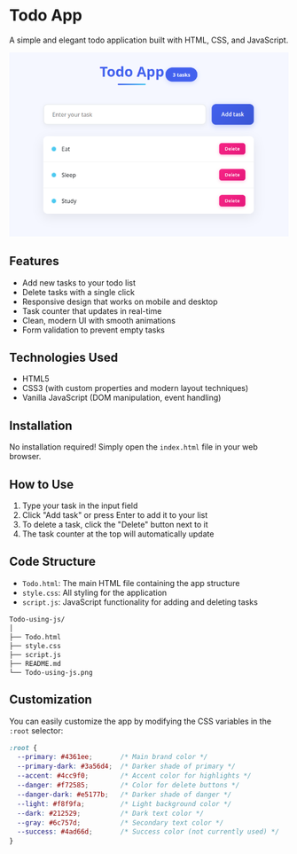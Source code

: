 # Todo App

A simple and elegant todo application built with HTML, CSS, and JavaScript.

![Todo App Screenshot](https://github.com/Rohit03022006/Todo-using-js/blob/master/Todo-By-Js.png)

## Features

- Add new tasks to your todo list
- Delete tasks with a single click
- Responsive design that works on mobile and desktop
- Task counter that updates in real-time
- Clean, modern UI with smooth animations
- Form validation to prevent empty tasks

## Technologies Used

- HTML5
- CSS3 (with custom properties and modern layout techniques)
- Vanilla JavaScript (DOM manipulation, event handling)

## Installation

No installation required! Simply open the `index.html` file in your web browser.

## How to Use

1. Type your task in the input field
2. Click "Add task" or press Enter to add it to your list
3. To delete a task, click the "Delete" button next to it
4. The task counter at the top will automatically update

## Code Structure

- `Todo.html`: The main HTML file containing the app structure
- `style.css`: All styling for the application
- `script.js`: JavaScript functionality for adding and deleting tasks
```
Todo-using-js/
│
├── Todo.html
├── style.css
├── script.js
├── README.md
└── Todo-using-js.png
```
## Customization

You can easily customize the app by modifying the CSS variables in the `:root` selector:

```css
:root {
  --primary: #4361ee;       /* Main brand color */
  --primary-dark: #3a56d4;  /* Darker shade of primary */
  --accent: #4cc9f0;        /* Accent color for highlights */
  --danger: #f72585;        /* Color for delete buttons */
  --danger-dark: #e5177b;   /* Darker shade of danger */
  --light: #f8f9fa;         /* Light background color */
  --dark: #212529;          /* Dark text color */
  --gray: #6c757d;          /* Secondary text color */
  --success: #4ad66d;       /* Success color (not currently used) */
}
```
